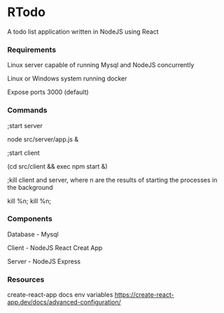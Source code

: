 # RTodo

A todo list application written in NodeJS using React

### Requirements

Linux server capable of running Mysql and NodeJS concurrently

Linux or Windows system running docker

Expose ports 3000 (default)

### Commands

;start server

node src/server/app.js &

;start client

(cd src/client && exec npm start &)

;kill client and server, where n are the results of starting the processes in the background

kill %n; kill %n;

### Components

Database - Mysql

Client - NodeJS React Creat App

Server - NodeJS Express

### Resources

create-react-app docs env variables
https://create-react-app.dev/docs/advanced-configuration/
